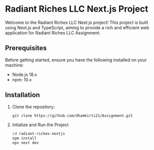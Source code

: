 # Radiant Riches LLC Next.js Project

Welcome to the Radiant Riches LLC Next.js project! This project is built using Next.js and TypeScript, aiming to provide a rich and efficient web application for Radiant Riches LLC Assignment.

## Prerequisites

Before getting started, ensure you have the following installed on your machine:

- Node.js 18.x
- npm: 10.x

## Installation

1. Clone the repository:

   ```bash
   git clone https://github.com/dhamkirti21/Assignment.git
   
2. Intialize and Run the Project

   ```bash
   cd radiant-riches-nextjs
   npm install
   npx next dev


